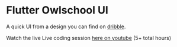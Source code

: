 # Flutter Owlschool UI

A quick UI from a design you can find on [dribble](https://dribbble.com/shots/10863503-Owlschool-lessons?utm_source=Clipboard_Shot&utm_campaign=gruev&utm_content=Owlschool%3A%20lessons&utm_medium=Social_Share).

Watch the live Live coding session [here on youtube](https://www.youtube.com/watch?v=WDBSJzovyfw) (5+ total hours)
